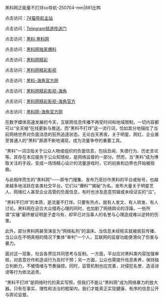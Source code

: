 黑料网正能量不打烊so导航-250704-mm|881比鸭

点击访问：<a href="https://74mao.com/">74猫导航主站</a>

点击访问：<a href="https://74mao.com/">Telegram频道传送门</a>

点击访问：<a href="https://heiliaolvzlu3.pages.dev">黑料·黑料网</a>

点击访问：<a href="https://heiliaoyvnrda.pages.dev">黑料网独家爆料</a>

点击访问：<a href="https://qfwfg.pages.dev/">黑料网精彩</a>

点击访问：<a href="https://tyer.pages.dev/">黑料网精彩影视</a>

点击访问：<a href="https://gbs-3wd.pages.dev/">黑料-海角官方网</a>

点击访问：<a href="https://sdfsh.pages.dev/">黑料网精彩影视-海角</a>

点击访问：<a href="https://ert-6he.pages.dev/">黑料网精彩影视-海角官方</a>

点击访问：<a href="https://sdbsd.pages.dev/">黑料网-海角官方网</a>

在数字媒体高速发展的今天，互联网信息传播不再受时间和地域限制，一切内容都可以“全天候”在线更新与推送。而“黑料不打烊”这一流行词，恰如其分地描绘了当前网络世界对负面消息的狂热追逐状态。无论白天黑夜，关于明星、网红、企业甚至普通人的“黑料”源源不断地涌现，成为流量争夺的重要工具。

“黑料”一词泛指关于公众人物或组织的负面信息，包括丑闻、失德行为、历史言论等。其存在本应服务于公众知情权，是网络监督的一部分。然而，当“黑料”成为博取关注的手段，变成一场场精心设计的流量游戏时，它的初衷和边界也开始被扭曲。

与此相伴而生的“黑料网”——即专门搜集、发布乃至炒作黑料的平台或账号，也越来越多地活跃在各类社交平台。它们以“爆料”“揭秘”为名，发布大量关于明星艺人、网络红人甚至企业高管的负面信息，有时也涉及恶意剪辑或未经证实的“瓜”。

“黑料不打烊”的本质，是流量不打烊。只要有热点，就有人发文、有人转发、有人讨论。黑料网在迎合大众猎奇心理的同时，也加剧了网络舆论的浮躁。一些所谓“实锤”最终被证明是子虚乌有，却早已对当事人的名誉与心理造成难以逆转的伤害。

此外，部分黑料网甚至演变为“网络私刑”的温床。当信息未经核实就被疯狂传播、当公众在不明真相的情况下集体“审判”一个人，互联网的监督功能便滑向了伤害与暴力。

面对这一现象，社会各界应共同思考与反制。一方面，平台应对黑料类内容加强审核，对恶意炒作和造谣行为及时干预；另一方面，公众也需提升信息素养，保持独立判断力，不被情绪与节奏操控。同时，监管机制也应完善，对侵犯名誉、造谣诽谤等行为依法追责。

“黑料不打烊”是网络时代的真实写照，但我们不能让“黑料网”成为网络暴力的放大器。只有在事实、理性和法治的框架内，我们才能真正实现健康、有序的信息公开与舆论监督。

